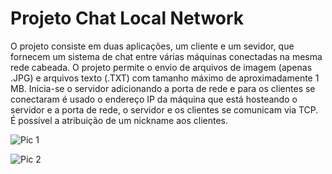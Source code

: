 # Projeto Chat Local Network
O projeto consiste em duas aplicações, um cliente e um sevidor, que fornecem um sistema de chat entre várias máquinas conectadas na mesma rede cabeada. O projeto permite o envio de arquivos de imagem (apenas .JPG) e arquivos texto (.TXT) com tamanho máximo de aproximadamente 1 MB. 
Inicia-se o servidor adicionando a porta de rede e para os clientes se conectaram é usado o endereço IP da máquina que está hosteando o servidor e a porta de rede, o servidor e os clientes se comunicam via TCP. É possível a atribuição de um nickname aos clientes.

![Pic 1](https://user-images.githubusercontent.com/24765456/68119314-24cca980-fee1-11e9-9048-ec2f1d309c69.png)

![Pic 2](https://user-images.githubusercontent.com/24765456/68119337-3b730080-fee1-11e9-9658-23523d935808.png)
